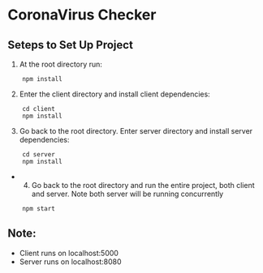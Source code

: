 # CoronaVirus Checker

## Seteps to Set Up Project

1. At the root directory run:
```
    npm install
```

2. Enter the client directory and install client dependencies:

```
    cd client
    npm install
```

3. Go back to the root directory. Enter server directory and install server dependencies:

```
    cd server
    npm install
```

- 4. Go back to the root directory and run the entire project, both client and server. Note both server will be running concurrently

```
    npm start
```

## Note:
- Client runs on localhost:5000
- Server runs on localhost:8080

